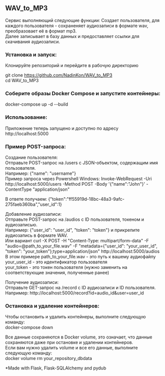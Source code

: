 ## WAV_to_MP3
Сервис выполняющий следующие функции:
Создает пользователя, для каждого пользователя - сохраненяет аудиозаписи в формате wav, преобразовает её в формат mp3. <br>
Далее записывает в базу данных и предоставляет ссылки для скачивания аудиозаписи.

### Установка и запуск:
Клонируйте репозиторий и перейдите в рабочую директорию

git clone https://github.com/NadinKon/WAV_to_MP3 <br>
cd WAV_to_MP3

### Соберите образы Docker Compose и запустите контейнеры:
docker-compose up -d --build

### Использование:
Приложение теперь запущено и доступно по адресу http://localhost:5000

### Пример POST-запроса:
Создание пользователя:<br>
Отправьте POST-запрос на /users с JSON-объектом, содержащим имя пользователя. <br>
Например: {"name": "username"} <br>
Пример запроса через Powershell Windows: Invoke-WebRequest -Uri http://localhost:5000/users -Method POST -Body '{"name":"John"}' -ContentType "application/json"

В ответе получаем: {"token":"ff55919d-18bc-48a3-9afc-275faeb360ba","user_id":1} 

Добавление аудиозаписи: <br>
Отправьте POST-запрос на /audios с ID пользователя, токеном и аудиозаписью. <br>
Например: {"user_id": "user_id", "token": "token"} и прикрепите аудиозапись в формате WAV. <br>
Или вариант curl -X POST -H "Content-Type: multipart/form-data" -F "audio=@path_to_your_file.wav" -F "metadata={\"user_id\": \"your_user_id\", \"token\": \"your_token\"};type=application/json" http://localhost:5000/audios  <br>
В этом примере path_to_your_file.wav - это путь к вашему аудиофайлу <br>
your_user_id - это идентификатор пользователя <br>
your_token - это токен пользователя (нужно заменить на соответствующие значения, полученные ранее)

Получение аудиозаписи:<br>
Отправьте GET-запрос на /record с ID аудиозаписи и ID пользователя. <br>
Например: http://localhost:5000/record?id=audio_id&user=user_id


### Остановка и удаление контейнеров:
Чтобы остановить и удалить контейнеры, выполните следующую команду: <br>
docker-compose down

Все данные сохраняются в Docker volume, это означает, что данные сохраняются даже при остановке и удалении контейнеров. <br>
Если вам нужно удалить volume и все его данные, выполните следующую команду: <br>
docker volume rm your_repository_dbdata


*Made with Flask, Flask-SQLAlchemy and pydub
